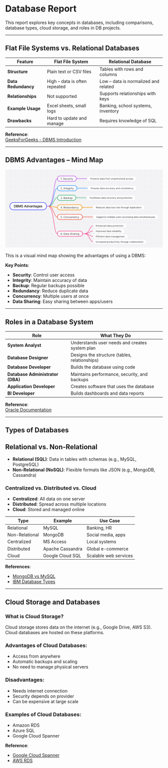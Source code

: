 #  Database Report

This report explores key concepts in databases, including comparisons, database types, cloud storage, and roles in DB projects.

---

## Flat File Systems vs. Relational Databases

| Feature           | Flat File System                    | Relational Database                   |
|------------------|-------------------------------------|---------------------------------------|
| **Structure**     | Plain text or CSV files             | Tables with rows and columns          |
| **Data Redundancy** | High – data is often repeated        | Low – data is normalized and related  |
| **Relationships** | Not supported                       | Supports relationships with keys      |
| **Example Usage** | Excel sheets, small logs            | Banking, school systems, inventory    |
| **Drawbacks**     | Hard to update and manage           | Requires knowledge of SQL             |

 **Reference**:  
[GeeksForGeeks - DBMS Introduction](https://www.geeksforgeeks.org/introduction-of-dbms-database-management-system-set-1/)

---

##  DBMS Advantages – Mind Map
![DBMS Mind Map](dbms_mind_map.png)

This is a visual mind map showing the advantages of using a DBMS:

 

 **Key Points**:
- **Security**: Control user access
- **Integrity**: Maintain accuracy of data
- **Backup**: Regular backups possible
- **Redundancy**: Reduce duplicate data
- **Concurrency**: Multiple users at once
- **Data Sharing**: Easy sharing between apps/users

---

##  Roles in a Database System

| Role                      | What They Do |
|---------------------------|--------------|
| **System Analyst**        | Understands user needs and creates system plan |
| **Database Designer**     | Designs the structure (tables, relationships) |
| **Database Developer**    | Builds the database using code |
| **Database Administrator (DBA)** | Maintains performance, security, and backups |
| **Application Developer** | Creates software that uses the database |
| **BI Developer**          | Builds dashboards and data reports |

 **Reference**:  
[Oracle Documentation](https://docs.oracle.com/en/database/)

---

## Types of Databases

## Relational vs. Non-Relational
- **Relational (SQL)**: Data in tables with schemas (e.g., MySQL, PostgreSQL)
- **Non-Relational (NoSQL)**: Flexible formats like JSON (e.g., MongoDB, Cassandra)

###  Centralized vs. Distributed vs. Cloud
- **Centralized**: All data on one server
- **Distributed**: Spread across multiple locations
- **Cloud**: Stored and managed online

| Type             | Example            | Use Case              |
|------------------|--------------------|------------------------|
| Relational        | MySQL              | Banking, HR            |
| Non-Relational    | MongoDB            | Social media, apps     |
| Centralized       | MS Access          | Local systems          |
| Distributed       | Apache Cassandra   | Global e-commerce      |
| Cloud             | Google Cloud SQL   | Scalable web services  |

 **References**:
- [MongoDB vs MySQL](https://www.mongodb.com/compare/mongodb-vs-mysql)
- [IBM Database Types](https://www.ibm.com/topics/databases)

---

##  Cloud Storage and Databases

###  What is Cloud Storage?
Cloud storage stores data on the internet (e.g., Google Drive, AWS S3). Cloud databases are hosted on these platforms.

###  Advantages of Cloud Databases:
- Access from anywhere
- Automatic backups and scaling
- No need to manage physical servers

### Disadvantages:
- Needs internet connection
- Security depends on provider
- Can be expensive at large scale

###  Examples of Cloud Databases:
- Amazon RDS
- Azure SQL
- Google Cloud Spanner

**Reference**:  
- [Google Cloud Spanner](https://cloud.google.com/spanner)  
- [AWS RDS](https://aws.amazon.com/rds/)


